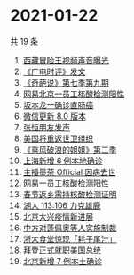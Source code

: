 # 2021-01-22

共 19 条

<!-- BEGIN ZHIHUSEARCH -->
<!-- 最后更新时间 Fri Jan 22 2021 17:39:06 GMT+0800 (CST) -->
1. [西藏冒险王视频声音曝光](https://www.zhihu.com/search?q=西藏冒险王)
1. [《广电时评》发文](https://www.zhihu.com/search?q=广电封杀郑爽)
1. [《奇葩说》第七季第九期](https://www.zhihu.com/search?q=奇葩说)
1. [网易北京一员工核酸检测阳性](https://www.zhihu.com/search?q=网易)
1. [坂本龙一确诊直肠癌](https://www.zhihu.com/search?q=坂本龙一)
1. [微信更新 8.0 版本](https://www.zhihu.com/search?q=微信更新)
1. [张恒朋友发声 ](https://www.zhihu.com/search?q=张恒朋友采访)
1. [美国将重返世卫组织](https://www.zhihu.com/search?q=美国重返世卫组织)
1. [《乘风破浪的姐姐》第二季](https://www.zhihu.com/search?q=浪姐2)
1. [上海新增 6 例本地确诊](https://www.zhihu.com/search?q=上海新增)
1. [主播墨茶 Official 因病去世](https://www.zhihu.com/search?q=墨茶)
1. [网易一员工核酸检测阳性](https://www.zhihu.com/search?q=网易)
1. [春节返乡需持核酸检测证明](https://www.zhihu.com/search?q=春节返乡)
1. [湖人 113:106 力克雄鹿](https://www.zhihu.com/search?q=湖人)
1. [北京大兴疫情新进展](https://www.zhihu.com/search?q=大兴疫情)
1. [中方对蓬佩奥等人实施制裁](https://www.zhihu.com/search?q=制裁蓬佩奥)
1. [浙大食堂惊现「耗子尾汁」](https://www.zhihu.com/search?q=浙大食堂)
1. [拜登正式就职美国总统](https://www.zhihu.com/search?q=拜登就职美国总统)
1. [北京新增 7 例本土确诊](https://www.zhihu.com/search?q=大兴疫情)
<!-- END ZHIHUSEARCH -->
